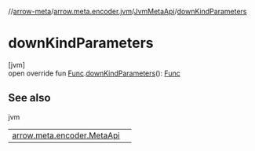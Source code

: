 //[arrow-meta](../../../index.md)/[arrow.meta.encoder.jvm](../index.md)/[JvmMetaApi](index.md)/[downKindParameters](down-kind-parameters.md)

# downKindParameters

[jvm]\
open override fun [Func](../../arrow.meta.ast/-func/index.md).[downKindParameters](down-kind-parameters.md)(): [Func](../../arrow.meta.ast/-func/index.md)

## See also

jvm

| | |
|---|---|
| [arrow.meta.encoder.MetaApi](../../arrow.meta.encoder/-meta-api/down-kind-parameters.md) |  |
